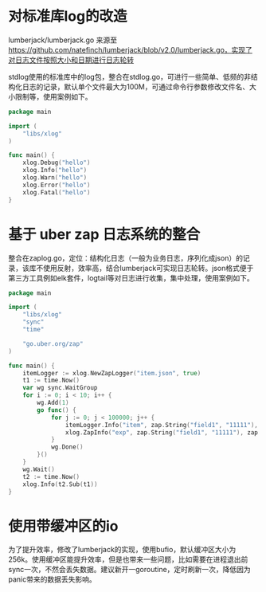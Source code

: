 # 对标准库log的改造

lumberjack/lumberjack.go 来源至 https://github.com/natefinch/lumberjack/blob/v2.0/lumberjack.go，实现了对日志文件按照大小和日期进行日志轮转

stdlog使用的标准库中的log包，整合在stdlog.go，可进行一些简单、低频的非结构化日志的记录，默认单个文件最大为100M，可通过命令行参数修改文件名、大小限制等，使用案例如下。
```go
package main

import (
	"libs/xlog"
)

func main() {
	xlog.Debug("hello")
	xlog.Info("hello")
	xlog.Warn("hello")
	xlog.Error("hello")
	xlog.Fatal("hello")
}
````


# 基于 uber zap 日志系统的整合
整合在zaplog.go，定位：结构化日志（一般为业务日志，序列化成json）的记录，该库不使用反射，效率高，结合lumberjack可实现日志轮转。json格式便于第三方工具例如elk套件，logtail等对日志进行收集，集中处理，使用案例如下。
```go
package main

import (
	"libs/xlog"
	"sync"
	"time"

	"go.uber.org/zap"
)

func main() {
	itemLogger := xlog.NewZapLogger("item.json", true)
	t1 := time.Now()
	var wg sync.WaitGroup
	for i := 0; i < 10; i++ {
		wg.Add(1)
		go func() {
			for j := 0; j < 100000; j++ {
				itemLogger.Info("item", zap.String("field1", "11111"), zap.Int32("field2", 2))
				xlog.ZapInfo("exp", zap.String("field1", "11111"), zap.Int32("field2", 2))
			}
			wg.Done()
		}()
	}
	wg.Wait()
	t2 := time.Now()
	xlog.Info(t2.Sub(t1))
}
```
# 使用带缓冲区的io
为了提升效率，修改了lumberjack的实现，使用bufio，默认缓冲区大小为256k。使用缓冲区能提升效率，但是也带来一些问题，比如需要在进程退出前sync一次，不然会丢失数据。建议新开一goroutine，定时刷新一次，降低因为panic带来的数据丢失影响。